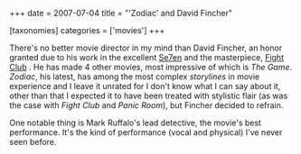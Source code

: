 +++
date = 2007-07-04
title = "'Zodiac' and David Fincher"

[taxonomies]
categories = ['movies']
+++

There's no better movie director in my mind than David Fincher, an
honor granted due to his work in the excellent [Se7en] and the
masterpiece, [Fight Club] . He has made 4 other movies, most impressive
of which is *The Game*. *Zodiac*, his latest, has among the most complex
*storylines* in movie experience and I leave it unrated for I don't
know what I can say about it, other than that I expected it to have been
treated with stylistic flair (as was the case with *Fight Club* and
*Panic Room*), but Fincher decided to refrain.

One notable thing is Mark Ruffalo's lead detective, the movie's best
performance. It's the kind of performance (vocal and physical) I've
never seen before.

  [Se7en]: http://tshepang.net/se7en-1995
  [Fight Club]: http://tshepang.net/fight-club-1999
